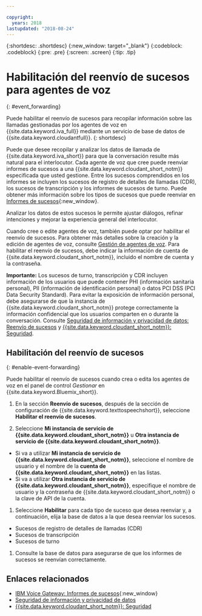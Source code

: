 ```yaml
---

copyright:
  years: 2018
lastupdated: "2018-08-24"
---
```


{:shortdesc: .shortdesc}
{:new_window: target="_blank"}
{:codeblock: .codeblock}
{:pre: .pre}
{:screen: .screen}
{:tip: .tip}


# Habilitación del reenvío de sucesos para agentes de voz
{: #event_forwarding}

Puede habilitar el reenvío de sucesos para recopilar información sobre las llamadas gestionadas por los agentes de voz en {{site.data.keyword.iva_full}} mediante un servicio de base de datos de {{site.data.keyword.cloudantfull}}.
{: shortdesc}

Puede que desee recopilar y analizar los datos de llamada de {{site.data.keyword.iva_short}} para que la conversación resulte más natural para el interlocutor. Cada agente de voz que cree puede reenviar informes de sucesos a una {{site.data.keyword.cloudant_short_notm}} especificada que usted gestione. Entre los sucesos comprendidos en los informes se incluyen los sucesos de registro de detalles de llamadas (CDR), los sucesos de transcripción y los informes de sucesos de turno. Puede obtener más información sobre los tipos de sucesos que puede reenviar en [Informes de sucesos](https://www.ibm.com/support/knowledgecenter/SS4U29/reporting.html){:new_window}.

Analizar los datos de estos sucesos le permite ajustar diálogos, refinar intenciones y mejorar la experiencia general del interlocutor.

Cuando cree o edite agentes de voz, también puede optar por habilitar el reenvío de sucesos. Para obtener más detalles sobre la creación y la edición de agentes de voz, consulte [Gestión de agentes de voz](managing.html). Para habilitar el reenvío de sucesos, debe indicar la información de cuenta de {{site.data.keyword.cloudant_short_notm}}, incluido el nombre de cuenta y la contraseña.

**Importante:** Los sucesos de turno, transcripción y CDR incluyen información de los usuarios que puede contener PHI (información sanitaria personal), PII (información de identificación personal) o datos PCI DSS (PCI Data Security Standard). Para evitar la exposición de información personal, debe asegurarse de que la instancia de {{site.data.keyword.cloudant_short_notm}} protege correctamente la información confidencial que los usuarios comparten en o durante la conversación. Consulte [Seguridad de información y privacidad de datos: Reenvío de sucesos](infosec.html#event_forwarding) y [{{site.data.keyword.cloudant_short_notm}}: Seguridad](../Cloudant/offerings/security.html#security).


## Habilitación del reenvío de sucesos
{: #enable-event-forwarding}

Puede habilitar el reenvío de sucesos cuando crea o edita los agentes de voz en el panel de control _Gestionar_ en {{site.data.keyword.Bluemix_short}}.

1. En la sección **Reenvío de sucesos**, después de la sección de configuración de {{site.data.keyword.texttospeechshort}}, seleccione **Habilitar el reenvío de sucesos**.

1. Seleccione **Mi instancia de servicio de {{site.data.keyword.cloudant_short_notm}}** u **Otra instancia de servicio de {{site.data.keyword.cloudant_short_notm}}**.
  * Si va a utilizar **Mi instancia de servicio de {{site.data.keyword.cloudant_short_notm}}**, seleccione el nombre de usuario y el nombre de la **cuenta de {{site.data.keyword.cloudant_short_notm}}** en las listas.
  * Si va a utilizar **Otra instancia de servicio de {{site.data.keyword.cloudant_short_notm}}**, especifique el nombre de usuario y la contraseña de {{site.data.keyword.cloudant_short_notm}} o la clave de API de la cuenta.

1. Seleccione **Habilitar** para cada tipo de suceso que desea reenviar y, a continuación, elija la base de datos a la que desea reenviar los sucesos.
  * Sucesos de registro de detalles de llamadas (CDR)
  * Sucesos de transcripción
  * Sucesos de turno

1. Consulte la base de datos para asegurarse de que los informes de sucesos se reenvían correctamente.

## Enlaces relacionados
* [IBM Voice Gateway: Informes de sucesos](https://www.ibm.com/support/knowledgecenter/SS4U29/reporting.html){:new_window}
* [Seguridad de información y privacidad de datos](infosec.html)
* [{{site.data.keyword.cloudant_short_notm}}: Seguridad](../Cloudant/offerings/security.html#security)
